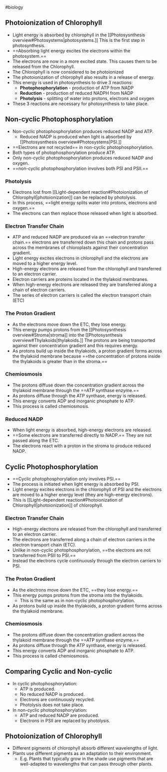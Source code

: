 #biology

## Photoionization of Chlorophyll
- Light energy is absorbed by chlorophyll in the [[Photosysnthesis overview#Photosystems|photosystems.]] This is the first step in photosynthesis.
- ==Absorbing light energy excites the electrons within the photosystem.==
- The electrons are now in a more excited state. This causes them to be released from the Chlorophyll.
- The Chlorophyll is now considered to be photoionized
- The photoionization of chlorophyll also results in a release of energy.
- This energy is used in photosynthesis to drive 3 reactions:
    - **Photophosphorylation** - production of ATP from NADP
    - **Reduction** - production of reduced NADPH from NADP
    - **Photolysis** - splitting of water into protons, electrons and oxygen
- These 3 reactions are necessary for photosynthesis to take place.

## Non-cyclic Photophosphorylation
- Non-cyclic photophosphorylation produces reduced NADP and ATP.
    - Reduced NADP is produced when light is absorbed by [[Photosysnthesis overview#Photosystems|PSI.]]
- ==Electrons are not recycled== in non-cyclic photophosphorylation.
- Both types of photophosphorylation produce ATP.
- Only non-cyclic photophosphorylation produces reduced NADP and oxygen.
- ==non-cyclic photophosphorylation involves both PSI and PSII.==

### Photolysis
- Electrons lost from [[Light-dependent reaction#Photoionization of Chlorophyll|photoionization]] can be replaced by photolysis.
- In this process, ==light energy splits water into protons, electrons and oxygen.==
- The electrons can then replace those released when light is absorbed.
<!--SR:!2023-02-06,3,250-->

### Electron Transfer Chain
- ATP and reduced NADP are produced via an ==electron transfer chain.== electrons are transferred down this chain and protons pass across the membranes of chloroplasts against their concentration gradient.
- Light energy excites electrons in chlorophyll and the electrons are moved to a higher energy level.
- High-energy electrons are released from the chlorophyll and transferred to an electron carrier.
- Electron carriers are proteins located in the thylakoid membranes.
- When high-energy electrons are released they are transferred along a chain of electron carriers.
- The series of electron carriers is called the electron transport chain (ETC)

### The Proton Gradient
- As the electrons move down the ETC, they lose energy.
- This energy pumps protons from the [[Photosysnthesis overview#Stroma|stroma]] into the [[Photosysnthesis overview#Thylakoids|thylakoids.]] The protons are being transported against their concentration gradient and this requires energy.
- As protons build up inside the thylakoids, a proton gradient forms across the thylakoid membrane because ==the concentration of protons inside the thylakoids is greater than in the stroma.==
<!--SR:!2023-02-04,1,230-->

### Chemiosmosis
- The protons diffuse down the concentration gradient across the thylakoid membrane through the ==ATP synthase enzyme.==
- As protons diffuse through the ATP synthase, energy is released.
- This energy converts ADP and inorganic phosphate to ATP.
- This process is called chemiosmosis.
<!--SR:!2023-02-04,1,230-->

### Reduced NADP
- When light energy is absorbed, high-energy electrons are released.
- ==Some electrons are transferred directly to NADP.== They are not passed along the ETC.
- The electrons react with a proton in the stroma to produce reduced NADP.

## Cyclic Photophosphorylation
- ==Cyclic photophosphorylation only involves PSI.==
- The process is initiated when light energy is absorbed by PSI.
- Light energy excites electrons in the chlorophyll of PSI and the electrons are moved to a higher energy level (they are high-energy electrons).
- This is [[Light-dependent reaction#Photoionization of Chlorophyll|photoionization]] of chlorophyll.

### Electron Transfer Chain
- High-energy electrons are released from the chlorophyll and transferred to an electron carrier.
- The electrons are transferred along a chain of electron carriers in the electron transport chain (ETC).
- Unlike in non-cyclic photophosphorylation, ==the electrons are not transferred from PSII to PSI.==
- Instead the electrons cycle continuously through the electron carriers to PSI.

### The Proton Gradient
- As the electrons move down the ETC, ==they lose energy.==
- This energy pumps protons from the stroma into the thylakoids.
    - This is the same as in non-cyclic photophosphorylation.
- As protons build up inside the thylakoids, a proton gradient forms across the thylakoid membrane.
<!--SR:!2023-02-07,4,270-->

### Chemiosmosis
- The protons diffuse down the concentration gradient across the thylakoid membrane through the ==ATP synthase enzyme.==
- As protons diffuse through the ATP synthase, energy is released.
- This energy converts ADP and inorganic phosphate to ATP.
- This process is called chemiosmosis.
<!--SR:!2023-02-04,1,230-->

## Comparing Cyclic and Non-cyclic
- In cyclic photophosphorylation:
    - ATP is produced.
    - No reduced NADP is produced.
    - Electrons are continuously recycled.
    - Photolysis does not take place.
- In non-cyclic photophosphorylation:
    - ATP and reduced NADP are produced.
    - Electrons in PSII are replaced by photolysis.

## Photoionization of Chlorophyll
- Different pigments of chlorophyll absorb different wavelengths of light.
- Plants use different pigments as an adaptation to their environment.
    - E.g. Plants that typically grow in the shade use pigments that are well-adapted to wavelengths that can pass through other plants.

